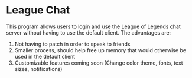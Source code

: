 # League Chat
This program allows users to login and use the League of Legends chat server without having to use the default client.
The advantages are:
  1) Not having to patch in order to speak to friends
  2) Smaller process, should help free up memory that would otherwise be used in the default client
  3) Customizable features coming soon (Change color theme, fonts, text sizes, notifications)
